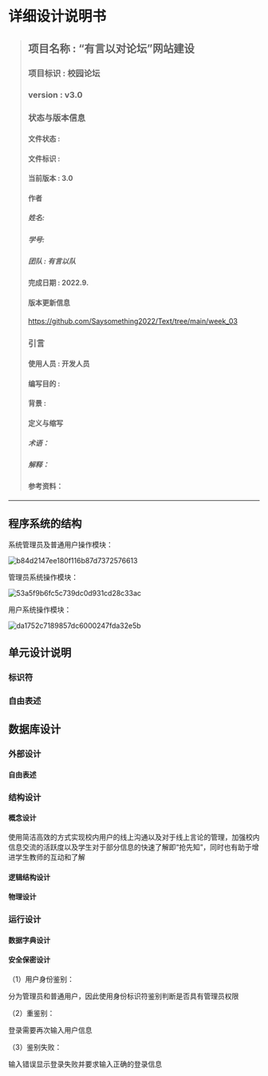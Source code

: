 # 详细设计说明书
> ## 项目名称 : “有言以对论坛”网站建设
> ### 项目标识 : 校园论坛
> ### version : v3.0
> ### 状态与版本信息
> #### 文件状态 : 
> #### 文件标识 : 
> #### 当前版本 : 3.0 
> #### 作者
> ##### 姓名: 
> ##### 学号: 
> ##### 团队 : 有言以队
> #### 完成日期 : 2022.9.
> #### 版本更新信息
> https://github.com/Saysomething2022/Text/tree/main/week_03
> ### 引言
> #### 使用人员 : 开发人员
> #### 编写目的 : 
> #### 背景 : 
> #### 定义与缩写
> ##### 术语：
> ##### 解释：
> #### 参考资料：
***
## 程序系统的结构

系统管理员及普通用户操作模块：

![b84d2147ee180f116b87d7372576613](https://user-images.githubusercontent.com/75230560/193378557-3753332d-c7a7-4334-8664-751be301d3b7.png)

管理员系统操作模块：

![53a5f9b6fc5c739dc0d931cd28c33ac](https://user-images.githubusercontent.com/75230560/193378732-26f46593-37bf-4963-b351-488ec219a172.png)

用户系统操作模块：

![da1752c7189857dc6000247fda32e5b](https://user-images.githubusercontent.com/75230560/193378831-b4c6e877-2627-415e-b50b-fc79b8bd216c.png)


## 单元设计说明

### 标识符

### 自由表述

## 数据库设计

### 外部设计

#### 自由表述

### 结构设计

#### 概念设计

使用简洁高效的方式实现校内用户的线上沟通以及对于线上言论的管理，加强校内信息交流的活跃度以及学生对于部分信息的快速了解即“抢先知”，同时也有助于增进学生教师的互动和了解

#### 逻辑结构设计

#### 物理设计

### 运行设计

#### 数据字典设计

#### 安全保密设计

（1）用户身份鉴别：

分为管理员和普通用户，因此使用身份标识符鉴别判断是否具有管理员权限

（2）重鉴别：

登录需要再次输入用户信息

（3）鉴别失败：

输入错误显示登录失败并要求输入正确的登录信息
  
